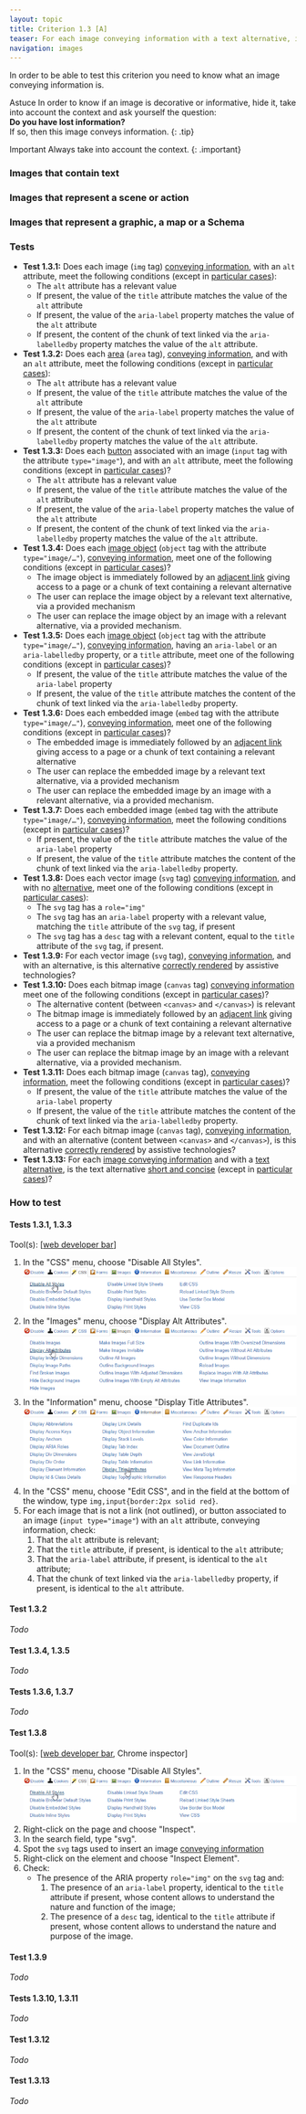 ```yaml
---
layout: topic
title: Criterion 1.3 [A]
teaser: For each image conveying information with a text alternative, is this alternative relevant (except in particular cases)?
navigation: images
---
```


In order to be able to test this criterion you need to know what an image conveying information is.

<span class="visually-hidden">Astuce</span>
In order to know if an image is decorative or informative, hide it, take into account the context and ask yourself the question:<br>
**Do you have lost information?**<br>
If so, then this image conveys information.
{: .tip}

<span class="visually-hidden">Important</span>
Always take into account the context.
{: .important}

### Images that contain text

### Images that represent a scene or action

### Images that represent a graphic, a map or a Schema

### Tests

*   **Test 1.3.1:** Does each image (`img` tag) [conveying information](../../glossary.html#image-conveying-information), with an `alt` attribute, meet the following conditions (except in [particular cases](../../particular-cases.html#criterion-13 "Particular cases for criterion 1.3")):
    *   The `alt` attribute has a relevant value
    *   If present, the value of the `title` attribute matches the value of the `alt` attribute
    *   If present, the value of the `aria-label` property matches the value of the `alt` attribute
    *   If present, the content of the chunk of text linked via the `aria-labelledby` property matches the value of the `alt` attribute.
*   **Test 1.3.2:** Does each [area](../../glossary.html#area-of-an-image-map) (`area` tag), [conveying information](../../glossary.html#image-conveying-information), and with an `alt` attribute, meet the following conditions (except in [particular cases](../../particular-cases.html#criterion-13 "Particular cases for criterion 1.3")):
    *   The `alt` attribute has a relevant value
    *   If present, the value of the `title` attribute matches the value of the `alt` attribute
    *   If present, the value of the `aria-label` property matches the value of the `alt` attribute
    *   If present, the content of the chunk of text linked via the `aria-labelledby` property matches the value of the `alt` attribute.
*   **Test 1.3.3:** Does each [button](../../glossary.html#button-form) associated with an image (`input` tag with the attribute `type="image"`), and with an `alt` attribute, meet the following conditions (except in [particular cases](../../particular-cases.html#criterion-13 "Particular cases for criterion 1.3"))?
    *   The `alt` attribute has a relevant value
    *   If present, the value of the `title` attribute matches the value of the `alt` attribute
    *   If present, the value of the `aria-label` property matches the value of the `alt` attribute
    *   If present, the content of the chunk of text linked via the `aria-labelledby` property matches the value of the `alt` attribute.
*   **Test 1.3.4:** Does each [image object](../../glossary.html#image-object) (`object` tag with the attribute `type="image/…"`), [conveying information](../../glossary.html#image-conveying-information), meet one of the following conditions (except in [particular cases](../../particular-cases.html#criterion-13 "Particular cases for criterion 1.3"))?
    *   The image object is immediately followed by an [adjacent link](../../glossary.html#adjacent-link) giving access to a page or a chunk of text containing a relevant alternative
    *   The user can replace the image object by a relevant text alternative, via a provided mechanism
    *   The user can replace the image object by an image with a relevant alternative, via a provided mechanism.
*   **Test 1.3.5:** Does each [image object](../../glossary.html#image-object) (`object` tag with the attribute `type="image/…"`), [conveying information](../../glossary.html#image-conveying-information), having an `aria-label` or an `aria-labelledby` property, or a `title` attribute, meet one of the following conditions (except in [particular cases](../../particular-cases.html#criterion-13 "Particular cases for criterion 1.3"))?
    *   If present, the value of the `title` attribute matches the value of the `aria-label` property
    *   If present, the value of the `title` attribute matches the content of the chunk of text linked via the `aria-labelledby` property.
*   **Test 1.3.6:** Does each embedded image (`embed` tag with the attribute `type="image/…"`), [conveying information](../../glossary.html#image-conveying-information), meet one of the following conditions (except in [particular cases](../../particular-cases.html#criterion-13 "Particular cases for criterion 1.3"))?
    *   The embedded image is immediately followed by an [adjacent link](../../glossary.html#adjacent-link) giving access to a page or a chunk of text containing a relevant alternative
    *   The user can replace the embedded image by a relevant text alternative, via a provided mechanism
    *   The user can replace the embedded image by an image with a relevant alternative, via a provided mechanism.
*   **Test 1.3.7:** Does each embedded image (`embed` tag with the attribute `type="image/…"`), [conveying information](../../glossary.html#image-conveying-information), meet the following conditions (except in [particular cases](../../particular-cases.html#criterion-13 "Particular cases for criterion 1.3"))?
    *   If present, the value of the `title` attribute matches the value of the `aria-label` property
    *   If present, the value of the `title` attribute matches the content of the chunk of text linked via the `aria-labelledby` property.
*   **Test 1.3.8:** Does each vector image (`svg` tag) [conveying information](../../glossary.html#image-conveying-information), and with no [alternative](../../glossary.html#alternative-svg), meet one of the following conditions (except in [particular cases](../../particular-cases.html#criterion-13 "Particular cases for criterion 1.3")):
    *   The `svg` tag has a `role="img"` 
    *   The `svg` tag has an `aria-label` property with a relevant value, matching the `title` attribute of the `svg` tag, if present
    *   The `svg` tag has a `desc` tag with a relevant content, equal to the `title` attribute of the `svg` tag, if present.
*   **Test 1.3.9:** For each vector image (`svg` tag), [conveying information](../../glossary.html#image-conveying-information), and with an alternative, is this alternative [correctly rendered](../../glossary.html#correctly-rendered-by-assistive-technologies) by assistive technologies?
*   **Test 1.3.10:** Does each bitmap image (`canvas` tag) [conveying information](../../glossary.html#image-conveying-information) meet one of the following conditions (except in [particular cases](../../particular-cases.html#criterion-13 "Particular cases for criterion 1.3"))?
    *   The alternative content (between `<canvas>` and `</canvas>`) is relevant
    *   The bitmap image is immediately followed by an [adjacent link](../../glossary.html#adjacent-link) giving access to a page or a chunk of text containing a relevant alternative
    *   The user can replace the bitmap image by a relevant text alternative, via a provided mechanism
    *   The user can replace the bitmap image by an image with a relevant alternative, via a provided mechanism.
*   **Test 1.3.11:** Does each bitmap image (`canvas` tag), [conveying information](../../glossary.html#image-conveying-information), meet the following conditions (except in [particular cases](../../particular-cases.html#criterion-13 "Particular cases for criterion 1.3"))?
    *   If present, the value of the `title` attribute matches the value of the `aria-label` property
    *   If present, the value of the `title` attribute matches the content of the chunk of text linked via the `aria-labelledby` property.
*   **Test 1.3.12:** For each bitmap image (`canvas` tag), [conveying information](../../glossary.html#image-conveying-information), and with an alternative (content between `<canvas>` and `</canvas>`), is this alternative [correctly rendered](../../glossary.html#correctly-rendered-by-assistive-technologies) by assistive technologies?
*   **Test 1.3.13:** For each [image conveying information](../../glossary.html#image-conveying-information) and with a [text alternative](../../glossary.html#alternative-text-alternative-of-an-image), is the text alternative [short and concise](../../glossary.html#alternative-short-and-concise) (except in [particular cases](../../particular-cases.html#criterion-13 "Particular cases for criterion 1.3"))?

### How to test

#### Tests 1.3.1, 1.3.3

Tool(s): [[web developer bar](../../tools.html#web-developer-bar)]

1. In the "CSS" menu, choose "Disable All Styles".
    ![](../../img/wdb-css.png)
2. In the "Images" menu, choose "Display Alt Attributes".
    ![](../../img/wdb-images-alt.png)
3. In the "Information" menu, choose "Display Title Attributes".
    ![](../../img/wdb-info-title.png)
4. In the "CSS" menu, choose "Edit CSS", and in the field at the bottom of the window, type `img,input{border:2px solid red}`.
5. For each image that is not a link (not outlined), or button associated to an image (`input type="image"`) with an `alt` attribute, conveying information, check:
    1. That the `alt` attribute is relevant;
    2. That the `title` attribute, if present, is identical to the `alt` attribute;
    3. That the `aria-label` attribute, if present, is identical to the `alt` attribute;
    4. That the chunk of text linked via the `aria-labelledby` property, if present, is identical to the `alt` attribute.

#### Test 1.3.2

*Todo*

#### Test 1.3.4, 1.3.5

*Todo*

#### Tests 1.3.6, 1.3.7

*Todo*

#### Test 1.3.8

Tool(s): [[web developer bar](../../tools.html#web-developer-bar), Chrome inspector]

1.  In the "CSS" menu, choose "Disable All Styles".
    ![](../../img/wdb-css.png)
2.  Right-click on the page and choose "Inspect".
3.  In the search field, type "svg".
4.  Spot the `svg` tags used to insert an image [conveying information](../../glossary.html#image-conveying-information)
5.  Right-click on the element and choose "Inspect Element".
6.  Check:
    *   The presence of the ARIA property `role="img"` on the `svg` tag and:
        1.  The presence of an `aria-label` property, identical to the `title` attribute if present, whose content allows to understand the nature and function of the image;
        2.  The presence of a `desc` tag, identical to the `title` attribute if present, whose content allows to understand the nature and purpose of the image.

#### Test 1.3.9

*Todo*

#### Tests 1.3.10, 1.3.11

*Todo*

#### Test 1.3.12

*Todo*

#### Test 1.3.13

*Todo*
